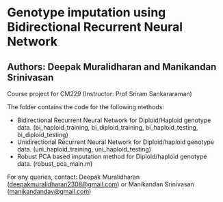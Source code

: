 Genotype imputation using Bidirectional Recurrent Neural Network
===================================================================
Authors: Deepak Muralidharan and Manikandan Srinivasan
--------
Course project for CM229 (Instructor: Prof Sriram Sankararaman)

The folder contains the code for the following methods:
  - Bidirectional Recurrent Neural Network for Diploid/Haploid genotype data. (bi_haploid_training, bi_diploid_training, bi_haploid_testing, bi_diploid_testing)
  - Unidirectional Recurrent Neural Network for Diploid/haploid genotype data. (uni_haploid_training, uni_haploid_testing)
  - Robust PCA based imputation method for Diploid/haploid genotype data. (robust_pca_main.m)

For any queries, contact: Deepak Muralidharan (deepakmuralidharan2308@gmail.com) or Manikandan Srinivasan (manikandandav@gmail.com)



